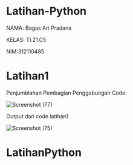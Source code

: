 # Latihan-Python

NAMA: Bagas Ari Pradana

KELAS: TI.21.C5

NIM:312110485

# Latihan1

Penjumblahan
Pembagian 
Penggabungan
Code:

![Screenshot (77)](https://user-images.githubusercontent.com/92848203/138763301-35664e93-5cc0-4c71-b27a-126a81e467e5.png)

Output dari code latihan1

![Screenshot (75)](https://user-images.githubusercontent.com/92848203/138762956-609464c5-0198-4cc9-89c8-11e14052e2b5.png)

# LatihanPython
